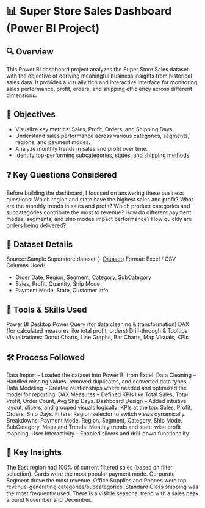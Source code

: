 # 📊 Super Store Sales Dashboard (Power BI Project)
## 🔍 Overview
This Power BI dashboard project analyzes the Super Store Sales dataset with the objective of deriving meaningful business insights from historical sales data. It provides a visually rich and interactive interface for monitoring sales performance, profit, orders, and shipping efficiency across different dimensions.

## 🎯 Objectives
  * Visualize key metrics: Sales, Profit, Orders, and Shipping Days.
  * Understand sales performance across various categories, segments, regions, and payment modes.
  * Analyze monthly trends in sales and profit over time.
  * Identify top-performing subcategories, states, and shipping methods.

## ❓ Key Questions Considered
Before building the dashboard, I focused on answering these business questions:
Which region and state have the highest sales and profit?
What are the monthly trends in sales and profit?
Which product categories and subcategories contribute the most to revenue?
How do different payment modes, segments, and ship modes impact performance?
How quickly are orders being delivered?

## 📁 Dataset Details
Source: Sample Superstore dataset (- <a href="https://github.com/Shreyu551/superstore-powerbi-dashboard/blob/main/SuperStore_Sales_Dataset.csv">Dataset</a>)
Format: Excel / CSV
Columns Used:
  * Order Date, Region, Segment, Category, SubCategory
  * Sales, Profit, Quantity, Ship Mode
  * Payment Mode, State, Customer Info

## 🧰 Tools & Skills Used
Power BI Desktop
Power Query (for data cleaning & transformation)
DAX (for calculated measures like total profit, orders)
Drill-through & Tooltips
Visualizations: Donut Charts, Line Graphs, Bar Charts, Map Visuals, KPIs

## 🛠️ Process Followed
Data Import – Loaded the dataset into Power BI from Excel.
Data Cleaning – Handled missing values, removed duplicates, and converted data types.
Data Modeling – Created relationships where needed and optimized the model for reporting.
DAX Measures – Defined KPIs like Total Sales, Total Profit, Order Count, Avg Ship Days.
Dashboard Design – Added intuitive layout, slicers, and grouped visuals logically:
KPIs at the top: Sales, Profit, Orders, Ship Days.
Filters: Region selector to switch views dynamically.
Breakdowns: Payment Mode, Region, Segment, Category, Ship Mode, SubCategory.
Maps and Trends: Monthly trends and state-wise profit mapping.
User Interactivity – Enabled slicers and drill-down functionality.

## 🔑 Key Insights
The East region had 100% of current filtered sales (based on filter selection).
Cards were the most popular payment mode.
Corporate Segment drove the most revenue.
Office Supplies and Phones were top revenue-generating categories/subcategories.
Standard Class shipping was the most frequently used.
There is a visible seasonal trend with a sales peak around November and December.
